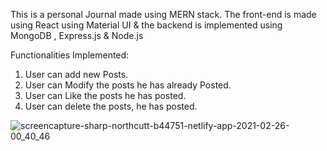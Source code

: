 This is a personal Journal made using MERN stack.
The front-end is made using React using Material UI & the backend is implemented using MongoDB , Express.js & Node.js

Functionalities Implemented:
1. User can add new Posts.
2. User can Modify the posts he has already Posted.
3. User can Like the posts he has posted.
4. User can delete the posts, he has posted.

![screencapture-sharp-northcutt-b44751-netlify-app-2021-02-26-00_40_46](https://user-images.githubusercontent.com/67420435/109205588-cf4e9700-77cc-11eb-8946-b32f00740f16.png)
